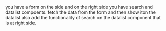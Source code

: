 you have a form on the side and on the right side you have search and datalist compoents. fetch the data from the form and then show iton the datalist 
also add the functionality of search on the datalist component that is at right side. 

